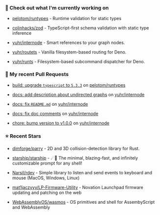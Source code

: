 ### 👷 Check out what I'm currently working on



- [pelotom/runtypes](https://github.com/pelotom/runtypes) - Runtime validation for static types

- [colinhacks/zod](https://github.com/colinhacks/zod) - TypeScript-first schema validation with static type inference

- [yuhr/internode](https://github.com/yuhr/internode) - Smart references to your graph nodes.

- [yuhr/routets](https://github.com/yuhr/routets) - Vanilla filesystem-based routing for Deno.

- [yuhr/runts](https://github.com/yuhr/runts) - Filesystem-based subcommand dispatcher for Deno.

### 🔨 My recent Pull Requests



- [build: upgrade `typescript` to `5.3.3`](https://github.com/pelotom/runtypes/pull/337) on [pelotom/runtypes](https://github.com/pelotom/runtypes)

- [docs: add description about undirected graphs](https://github.com/yuhr/internode/pull/5) on [yuhr/internode](https://github.com/yuhr/internode)

- [docs: fix `README.md`](https://github.com/yuhr/internode/pull/4) on [yuhr/internode](https://github.com/yuhr/internode)

- [docs: fix doc comments](https://github.com/yuhr/internode/pull/3) on [yuhr/internode](https://github.com/yuhr/internode)

- [chore: bump version to v1.0.0](https://github.com/yuhr/internode/pull/2) on [yuhr/internode](https://github.com/yuhr/internode)

### ⭐ Recent Stars



- [dimforge/parry](https://github.com/dimforge/parry) - 2D and 3D collision-detection library for Rust.

- [starship/starship](https://github.com/starship/starship) - ☄🌌️  The minimal, blazing-fast, and infinitely customizable prompt for any shell!

- [Narsil/rdev](https://github.com/Narsil/rdev) - Simple library to listen and send events to keyboard and mouse (MacOS, Windows, Linux)

- [mat1jaczyyy/LP-Firmware-Utility](https://github.com/mat1jaczyyy/LP-Firmware-Utility) - Novation Launchpad firmware updating and patching on the web

- [WebAssemblyOS/wasmos](https://github.com/WebAssemblyOS/wasmos) - OS primitives and shell for AssembyScript and WebAssembly